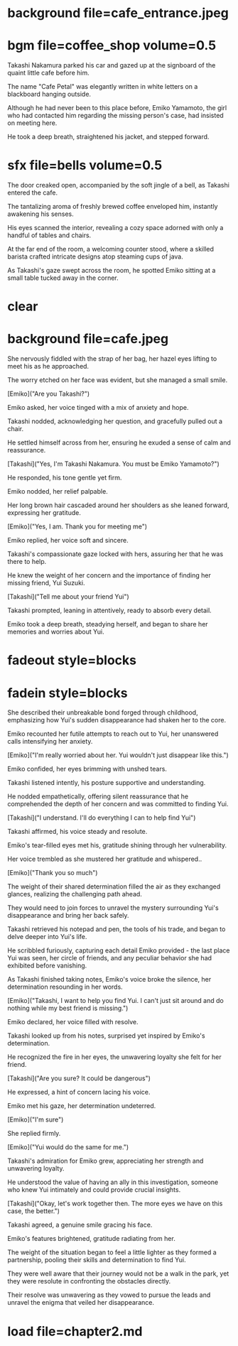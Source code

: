 # background file=cafe_entrance.jpeg
# bgm file=coffee_shop volume=0.5

Takashi Nakamura parked his car and gazed up at the signboard of the quaint little cafe before him. 

The name "Cafe Petal" was elegantly written in white letters on a blackboard hanging outside. 

Although he had never been to this place before, Emiko Yamamoto, the girl who had contacted him regarding the missing person's case, had insisted on meeting here.

He took a deep breath, straightened his jacket, and stepped forward. 

# sfx file=bells volume=0.5

The door creaked open, accompanied by the soft jingle of a bell, as Takashi entered the cafe. 

The tantalizing aroma of freshly brewed coffee enveloped him, instantly awakening his senses. 

His eyes scanned the interior, revealing a cozy space adorned with only a handful of tables and chairs. 

At the far end of the room, a welcoming counter stood, where a skilled barista crafted intricate designs atop steaming cups of java.

As Takashi's gaze swept across the room, he spotted Emiko sitting at a small table tucked away in the corner. 

# clear
# background file=cafe.jpeg

She nervously fiddled with the strap of her bag, her hazel eyes lifting to meet his as he approached. 

The worry etched on her face was evident, but she managed a small smile.

[Emiko]("Are you Takashi?")  

Emiko asked, her voice tinged with a mix of anxiety and hope.

Takashi nodded, acknowledging her question, and gracefully pulled out a chair. 

He settled himself across from her, ensuring he exuded a sense of calm and reassurance.

[Takashi]("Yes, I'm Takashi Nakamura. You must be Emiko Yamamoto?")

He responded, his tone gentle yet firm.

Emiko nodded, her relief palpable. 

Her long brown hair cascaded around her shoulders as she leaned forward, expressing her gratitude.

[Emiko]("Yes, I am. Thank you for meeting me")

Emiko replied, her voice soft and sincere.

Takashi's compassionate gaze locked with hers, assuring her that he was there to help. 

He knew the weight of her concern and the importance of finding her missing friend, Yui Suzuki.

[Takashi]("Tell me about your friend Yui")

Takashi prompted, leaning in attentively, ready to absorb every detail.

Emiko took a deep breath, steadying herself, and began to share her memories and worries about Yui. 

# fadeout style=blocks
# fadein style=blocks

She described their unbreakable bond forged through childhood, emphasizing how Yui's sudden disappearance had shaken her to the core. 

Emiko recounted her futile attempts to reach out to Yui, her unanswered calls intensifying her anxiety.

[Emiko]("I'm really worried about her. Yui wouldn't just disappear like this.") 

Emiko confided, her eyes brimming with unshed tears.

Takashi listened intently, his posture supportive and understanding. 

He nodded empathetically, offering silent reassurance that he comprehended the depth of her concern and was committed to finding Yui.

[Takashi]("I understand. I'll do everything I can to help find Yui")

Takashi affirmed, his voice steady and resolute.

Emiko's tear-filled eyes met his, gratitude shining through her vulnerability. 

Her voice trembled as she mustered her gratitude and whispered..

[Emiko]("Thank you so much")

The weight of their shared determination filled the air as they exchanged glances, realizing the challenging path ahead. 

They would need to join forces to unravel the mystery surrounding Yui's disappearance and bring her back safely.

Takashi retrieved his notepad and pen, the tools of his trade, and began to delve deeper into Yui's life. 

He scribbled furiously, capturing each detail Emiko provided - the last place Yui was seen, her circle of friends, and any peculiar behavior she had exhibited before vanishing.

As Takashi finished taking notes, Emiko's voice broke the silence, her determination resounding in her words.

[Emiko]("Takashi, I want to help you find Yui. I can't just sit around and do nothing while my best friend is missing.")

Emiko declared, her voice filled with resolve.

Takashi looked up from his notes, surprised yet inspired by Emiko's determination. 

He recognized the fire in her eyes, the unwavering loyalty she felt for her friend.

[Takashi]("Are you sure? It could be dangerous") 

He expressed, a hint of concern lacing his voice.

Emiko met his gaze, her determination undeterred.

[Emiko]("I'm sure") 

She replied firmly.

[Emiko]("Yui would do the same for me.")

Takashi's admiration for Emiko grew, appreciating her strength and unwavering loyalty. 

He understood the value of having an ally in this investigation, someone who knew Yui intimately and could provide crucial insights.

[Takashi]("Okay, let's work together then. The more eyes we have on this case, the better.")

Takashi agreed, a genuine smile gracing his face.

Emiko's features brightened, gratitude radiating from her. 

The weight of the situation began to feel a little lighter as they formed a partnership, pooling their skills and determination to find Yui.

They were well aware that their journey would not be a walk in the park, yet they were resolute in confronting the obstacles directly. 

Their resolve was unwavering as they vowed to pursue the leads and unravel the enigma that veiled her disappearance.

# load file=chapter2.md